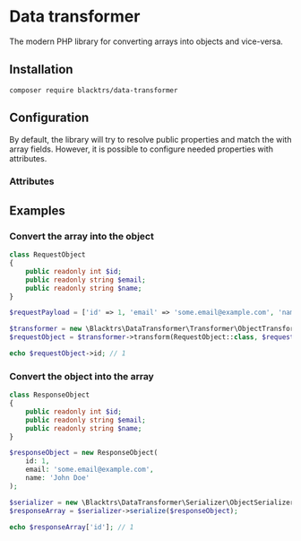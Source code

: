 # Data transformer

The modern PHP library for converting arrays into objects and vice-versa. 

## Installation

`composer require blacktrs/data-transformer`

## Configuration

By default, the library will try to resolve public properties and match the with array fields.
However, it is possible to configure needed properties with attributes.

### Attributes

## Examples

### Convert the array into the object

```php
class RequestObject
{
    public readonly int $id;
    public readonly string $email;
    public readonly string $name;
}

$requestPayload = ['id' => 1, 'email' => 'some.email@example.com', 'name' => 'John Doe'];

$transformer = new \Blacktrs\DataTransformer\Transformer\ObjectTransformer();
$requestObject = $transformer->transform(RequestObject::class, $requestPayload);

echo $requestObject->id; // 1
```

### Convert the object into the array

```php
class ResponseObject
{
    public readonly int $id;
    public readonly string $email;
    public readonly string $name;
}

$responseObject = new ResponseObject(
    id: 1, 
    email: 'some.email@example.com', 
    name: 'John Doe'
);

$serializer = new \Blacktrs\DataTransformer\Serializer\ObjectSerializer();
$responseArray = $serializer->serialize($responseObject);

echo $responseArray['id']; // 1
```
